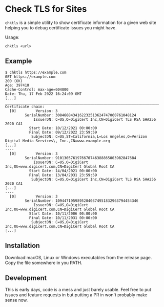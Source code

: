 # Check TLS for Sites

`chktls` is a simple utility to show certificate information for a given web
site helping you to debug certificate issues you might have.

Usage:
```
chktls <url>
```

## Example
```
$ chktls https://example.com
GET https://example.com
200 (OK)
Age: 397410
Cache-Control: max-age=604800
Date: Thu, 17 Feb 2022 16:24:09 GMT
[...]
_______________________________________________________________________________________________________________________
Certificate chain:
  [0]         Version: 3
         SerialNumber: 3084688434162232513624747060761048124
             IssuerDN: C=US,O=DigiCert Inc,CN=DigiCert TLS RSA SHA256 2020 CA1
           Start Date: 10/12/2021 00:00:00
           Final Date: 09/12/2022 23:59:59
            SubjectDN: C=US,ST=California,L=Los Angeles,O=Verizon Digital Media Services\, Inc.,CN=www.example.org
[...]
----
  [0]         Version: 3
         SerialNumber: 9101305761976670746388865003982847684
             IssuerDN: C=US,O=DigiCert Inc,OU=www.digicert.com,CN=DigiCert Global Root CA
           Start Date: 14/04/2021 00:00:00
           Final Date: 13/04/2031 23:59:59
            SubjectDN: C=US,O=DigiCert Inc,CN=DigiCert TLS RSA SHA256 2020 CA1
[...]
----
  [0]         Version: 3
         SerialNumber: 10944719598952040374951832963794454346
             IssuerDN: C=US,O=DigiCert Inc,OU=www.digicert.com,CN=DigiCert Global Root CA
           Start Date: 10/11/2006 00:00:00
           Final Date: 10/11/2031 00:00:00
            SubjectDN: C=US,O=DigiCert Inc,OU=www.digicert.com,CN=DigiCert Global Root CA
[...]
```

## Installation

Download macOS, Linux or Windows executables from the release page.
Copy the file somewhere in you PATH.

## Development

This is early days, code is a mess and just barely usable. Feel free to put
issues and feature requests in but putting a PR in won't probably make
sense now.

